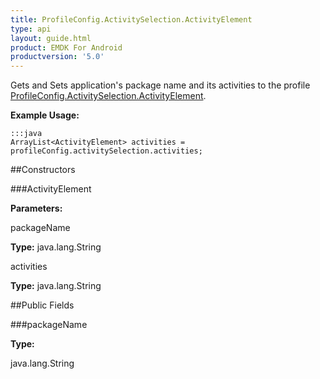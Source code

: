 ```yaml
---
title: ProfileConfig.ActivitySelection.ActivityElement
type: api
layout: guide.html
product: EMDK For Android
productversion: '5.0'
---
```



Gets and Sets application's package name and its activities to the profile [ ProfileConfig.ActivitySelection.ActivityElement](../ProfileConfig-ActivitySelection-ActivityElement).
 
 

**Example Usage:**
	
	:::java	
	ArrayList<ActivityElement> activities = profileConfig.activitySelection.activities;


##Constructors

###ActivityElement



**Parameters:**

packageName



**Type:** java.lang.String

activities



**Type:** java.lang.String

##Public Fields

###packageName



**Type:**

java.lang.String


